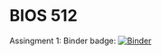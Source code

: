 # BIOS 512

Assingment 1:
Binder badge: [![Binder](https://mybinder.org/badge_logo.svg)](https://mybinder.org/v2/gh/skommera26/BIOS-512/HEAD)

